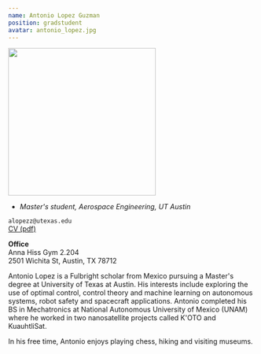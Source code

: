 ```yaml
---
name: Antonio Lopez Guzman
position: gradstudent
avatar: antonio_lopez.jpg
---
```


<img width="300" src="{{site.baseurl}}/images/people/{{page.avatar}}" data-action="zoom">

- _Master's student, Aerospace Engineering, UT Austin_<br>

<i class="fa fa-envelope-o"></i> `alopezz@utexas.edu`<br>
<i class="fa fa-newspaper-o"></i> [CV (pdf)](/documents/alg_cv.pdf)

**Office**<br>
Anna Hiss Gym 2.204<br>
2501 Wichita St,
Austin, TX 78712

Antonio Lopez is a Fulbright scholar from Mexico pursuing a Master's degree at University of Texas at Austin. His interests include exploring the use of optimal control, control theory and machine learning on autonomous systems, robot safety and spacecraft applications.
Antonio completed his BS in Mechatronics at National Autonomous University of Mexico (UNAM) where he worked in two nanosatellite projects called K'OTO and KuauhtliSat.

In his free time, Antonio enjoys playing chess, hiking and visiting museums. 
